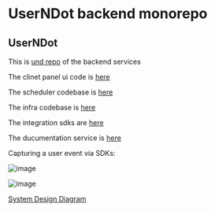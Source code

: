 # UserNDot backend monorepo

## UserNDot

This is [und repo](https://github.com/amitlamba/und) of the backend services 

The clinet panel ui code is [here](https://github.com/amitlamba/und-ui)

The scheduler codebase is [here](https://github.com/amitlamba/und-scheduler)

The infra codebase is [here](https://github.com/amitlamba/und-infra)

The integration sdks are [here](https://github.com/amitlamba/sdks)

The ducumentation service is [here](https://github.com/amitlamba/docs-und)

Capturing a user event via SDKs:

![image](https://user-images.githubusercontent.com/1658854/208845977-d63fd0cc-a35f-4cfa-a979-d878ce3bb446.png)

![image](https://user-images.githubusercontent.com/1658854/208847702-f76296ae-070b-49e0-9980-4fca25b3f7af.png)



[System Design Diagram](https://drive.google.com/file/d/1C8zejyWpTfHT0yuVQ43oglV1wMtP9QT3/view?usp=sharing)
